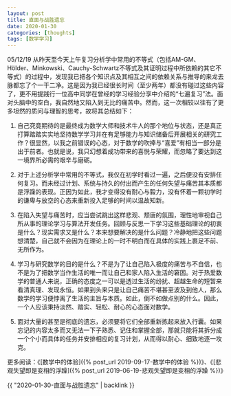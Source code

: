 ```yaml
---
layout: post
title: 直面与战胜遗忘
date: 2020-01-30
categories: [thoughts]
tags: [数学学习]
---
```


05/12/19 从昨天至今天上午复习分析学中常用的不等式（包括AM-GM、Hölder、Minkowski、Cauchy-Schwartz不等式及其证明过程中所依赖的其它不等式）的过程中，发现我已把各个知识点及其相互之间的依赖关系与推导的来龙去脉都忘了个一干二净。这是因为我已经很长时间（至少两年）都没有碰过这些内容了，更不用提践行一位高中同学在曾经的学习经验分享中介绍的“七遍复习”法。面对头脑中的空白，我自然地又陷入到无比的痛苦中。然而，这一次相较以往有了更多坦然的质问与理智的思考，故将其总结如下：

1. 自己究竟期待的是最终成为数学大师和技术牛人的那个地位与状态，还是真正打算踏踏实实地坚持数学学习并在有足够能力与知识储备后开展相关的研究工作？很显然，以我之前错误的心态，对于数学的吹捧与“喜爱”有相当一部分是出于前者。也就是说，我只幻想着成功带来的喜悦与荣耀，而忽略了要达到这一境界所必需的艰辛与磨砺。

2. 对于上述分析学中常用的不等式，我仅在初学时看过一遍，之后便没有安排任何复习。而未经过计划、系统与持久的付出而产生的任何失望与痛苦其本质都是浮躁的表现。正因为如此，我才变得没有耐心与毅力，没有怀着一颗初学时的谦卑与放空的心态来重新投入足够的时间以温故知新。

3. 在陷入失望与痛苦时，应当尝试跳出这样悲观、颓唐的氛围，理性地审视自己所从事的理论学习与算法开发任务。回顾与反思一下学习这些基础理论的初衷是什么？现实需求又是什么？本来想要解决的是什么问题？冷静地把这些问题想清楚，自己就不会因为在理论上的一时不明白而在具体的实践上裹足不前、无所作为。

4. 学习与研究数学的目的是什么？不是为了让自己陷入极度的痛苦与不自信，也不是为了把数学当作生活的唯一而让自己和家人陷入生活的窘困。对于热爱数学的普通人来说，正确的态度之一可以是透过生活的纷扰、超越生命的短暂来看清真理、发现永恒。如果到头来只是让自己痛苦不堪甚至波及到他人，那么数学的学习便悖离了生活的主旨与本质。如此，倒不如做点别的什么。因此，一个人应该秉持淡然、踏实、轻松、耐心的心态面对数学。

5. 面对大量的甚至是彻底的遗忘，必须要将它们全部重新拣起来放入行囊。如果忘记的内容太多而又无法一下子熟悉、记住和掌握全部，那就只能将其拆分成一个个小而具体的任务并安排相应的复习计划，从而得以耐心、细致地逐一攻克。

更多阅读：《[数学中的体验]({% post_url 2019-09-17-数学中的体验 %})》、《[悲观失望即是变相的浮躁]({% post_url 2019-06-19-悲观失望即是变相的浮躁 %})》

{{ "2020-01-30-直面与战胜遗忘" | backlink }}
